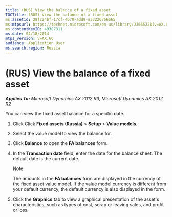 ```yaml
---
title: (RUS) View the balance of a fixed asset
TOCTitle: (RUS) View the balance of a fixed asset
ms:assetid: 28fc24bf-17cf-4670-add9-a33226766b65
ms:mtpsurl: https://technet.microsoft.com/en-us/library/JJ665221(v=AX.60)
ms:contentKeyID: 49387311
ms.date: 04/18/2014
mtps_version: v=AX.60
audience: Application User
ms.search.region: Russia
---
```


# (RUS) View the balance of a fixed asset 


_**Applies To:** Microsoft Dynamics AX 2012 R3, Microsoft Dynamics AX 2012 R2_

You can view the fixed asset balance for a specific date.

1.  Click Click **Fixed assets (Russia)** \> **Setup** \> **Value models**.

2.  Select the value model to view the balance for.

3.  Click **Balance** to open the **FA balances** form.

4.  In the **Transaction date** field, enter the date for the balance sheet. The default date is the current date.
    

    > [!NOTE]
    > <P>The amounts in the <STRONG>FA balances</STRONG> form are displayed in the currency of the fixed asset value model. If the value model currency is different from your default currency, the default currency is also displayed in the form.</P>



5.  Click the **Graphics** tab to view a graphical presentation of the asset's characteristics, such as types of cost, scrap or leaving sales, and profit or loss.

  


